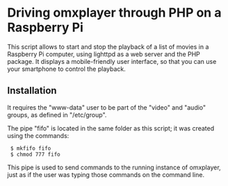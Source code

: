Driving omxplayer through PHP on a Raspberry Pi
===============================================

This script allows to start and stop the playback of a list of movies in
a Raspberry Pi computer, using lighttpd as a web server and the PHP
package. It displays a mobile-friendly user interface, so that you can
use your smartphone to control the playback.

Installation
------------

It requires the "www-data" user to be part of the "video" and "audio"
groups, as defined in "/etc/group".

The pipe "fifo" is located in the same folder as this script; it was
created using the commands:

     $ mkfifo fifo 
     $ chmod 777 fifo

This pipe is used to send commands to the running instance of omxplayer,
just as if the user was typing those commands on the command line.

